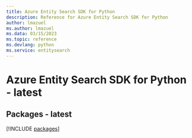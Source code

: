 ```yaml
---
title: Azure Entity Search SDK for Python
description: Reference for Azure Entity Search SDK for Python
author: lmazuel
ms.author: lmazuel
ms.data: 03/15/2023
ms.topic: reference
ms.devlang: python
ms.service: entitysearch
---
```

# Azure Entity Search SDK for Python - latest
## Packages - latest
[!INCLUDE [packages](entity-search-index.md)]